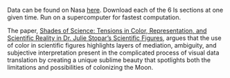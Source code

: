 Data can be found on Nasa [here](https://pds-geosciences.wustl.edu/lro/urn-nasa-pds-lro_diviner_derived1/data_derived_pcp/seasonal/slon/pols/). Download each of the 6 ls sections at one given time. Run on a supercomputer for fastest computation. 

The paper, [Shades of Science: Tensions in Color, Representation, and Scientific Reality in Dr. Julie Stopar’s Scientific Figures](https://drive.google.com/file/d/1GJhJpAC_ZKRrJGLDtVx4eHG75-NlVjp3/view?usp=sharing), argues that the use of color in scientific figures highlights layers of mediation, ambiguity, and subjective interpretation present in the complicated process of visual data translation by creating
a unique sublime beauty that spotlights both the limitations and possibilities of colonizing the Moon.
